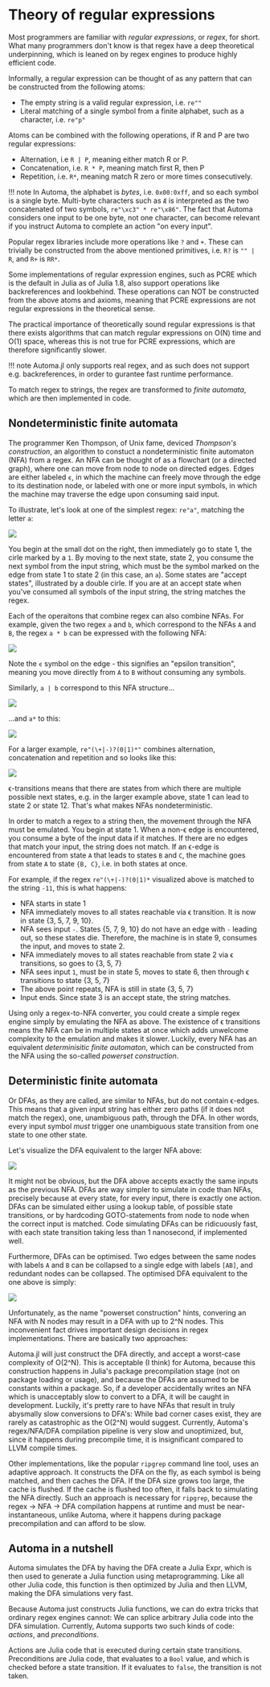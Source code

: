 # Theory of regular expressions
Most programmers are familiar with _regular expressions_, or _regex_, for short.
What many programmers don't know is that regex have a deep theoretical underpinning, which is leaned on by regex engines to produce highly efficient code.

Informally, a regular expression can be thought of as any pattern that can be constructed from the following atoms:
* The empty string is a valid regular expression, i.e. `re""`
* Literal matching of a single symbol from a finite alphabet, such as a character, i.e. `re"p"`

Atoms can be combined with the following operations, if R and P are two regular expressions:
* Alternation, i.e `R | P`, meaning either match R or P.
* Concatenation, i.e. `R * P`, meaning match first R, then P
* Repetition, i.e. `R*`, meaning match R zero or more times consecutively.

!!! note 
    In Automa, the alphabet is _bytes_, i.e. `0x00:0xff`, and so each symbol is a single byte.
    Multi-byte characters such as `Æ` is interpreted as the two concatenated of two symbols,
    `re"\xc3" * re"\x86"`.
    The fact that Automa considers one input to be one byte, not one character, can become relevant if you instruct Automa to complete an action "on every input".

Popular regex libraries include more operations like `?` and `+`.
These can trivially be constructed from the above mentioned primitives,
i.e. `R?` is `"" | R`,
and `R+` is `RR*`.

Some implementations of regular expression engines, such as PCRE which is the default in Julia as of Julia 1.8,
also support operations like backreferences and lookbehind.
These operations can NOT be constructed from the above atoms and axioms, meaning that PCRE expressions are not regular expressions in the theoretical sense.

The practical importance of theoretically sound regular expressions is that there exists algorithms that can match regular expressions on O(N) time and O(1) space,
whereas this is not true for PCRE expressions, which are therefore significantly slower.

!!! note 
    Automa.jl only supports real regex, and as such does not support e.g. backreferences,
    in order to gurantee fast runtime performance.

To match regex to strings, the regex are transformed to _finite automata_, which are then implemented in code.

## Nondeterministic finite automata
The programmer Ken Thompson, of Unix fame, deviced _Thompson's construction_, an algorithm to constuct a nondeterministic finite automaton (NFA) from a regex.
An NFA can be thought of as a flowchart (or a directed graph), where one can move from node to node on directed edges.
Edges are either labeled `ϵ`, in which the machine can freely move through the edge to its destination node,
or labeled with one or more input symbols, in which the machine may traverse the edge upon consuming said input.

To illustrate, let's look at one of the simplest regex: `re"a"`, matching the letter `a`:

![](figure/simple.png)

You begin at the small dot on the right, then immediately go to state 1, the cirle marked by a `1`.
By moving to the next state, state 2, you consume the next symbol from the input string, which must be the symbol marked on the edge from state 1 to state 2 (in this case, an `a`).
Some states are "accept states", illustrated by a double cirle. If you are at an accept state when you've consumed all symbols of the input string, the string matches the regex.

Each of the operaitons that combine regex can also combine NFAs.
For example, given the two regex `a` and `b`, which correspond to the NFAs `A` and `B`, the regex `a * b` can be expressed with the following NFA:

![](figure/cat.png)

Note the `ϵ` symbol on the edge - this signifies an "epsilon transition", meaning you move directly from `A` to `B` without consuming any symbols.

Similarly, `a | b` correspond to this NFA structure...

![](figure/alt.png)

...and `a*` to this:

![](figure/kleenestar.png)

For a larger example, `re"(\+|-)?(0|1)*"` combines alternation, concatenation and repetition and so looks like this:

![](figure/larger.png)

ϵ-transitions means that there are states from which there are multiple possible next states, e.g. in the larger example above, state 1 can lead to state 2 or state 12.
That's what makes NFAs nondeterministic.

In order to match a regex to a string then, the movement through the NFA must be emulated.
You begin at state 1. When a non-ϵ edge is encountered, you consume a byte of the input data if it matches.
If there are no edges that match your input, the string does not match.
If an ϵ-edge is encountered from state `A` that leads to states `B` and `C`, the machine goes from state `A` to state `{B, C}`, i.e. in both states at once.

For example, if the regex `re"(\+|-)?(0|1)*` visualized above is matched to the string `-11`, this is what happens:
* NFA starts in state 1
* NFA immediately moves to all states reachable via ϵ transition. It is now in state {3, 5, 7, 9, 10}.
* NFA sees input `-`. States {5, 7, 9, 10} do not have an edge with `-` leading out, so these states die.
  Therefore, the machine is in state 9, consumes the input, and moves to state 2.
* NFA immediately moves to all states reachable from state 2 via ϵ transitions, so goes to {3, 5, 7}
* NFA sees input `1`, must be in state 5, moves to state 6, then through ϵ transitions to state {3, 5, 7}
* The above point repeats, NFA is still in state {3, 5, 7}
* Input ends. Since state 3 is an accept state, the string matches.

Using only a regex-to-NFA converter, you could create a simple regex engine simply by emulating the NFA as above.
The existence of ϵ transitions means the NFA can be in multiple states at once which adds unwelcome complexity to the emulation and makes it slower.
Luckily, every NFA has an equivalent _determinisitic finite automaton_, which can be constructed from the NFA using the so-called _powerset construction_.

## Deterministic finite automata
Or DFAs, as they are called, are similar to NFAs, but do not contain ϵ-edges.
This means that a given input string has either zero paths (if it does not match the regex), one, unambiguous path, through the DFA.
In other words, every input symbol _must_ trigger one unambiguous state transition from one state to one other state.

Let's visualize the DFA equivalent to the larger NFA above:

![](figure/large_dfa.png)

It might not be obvious, but the DFA above accepts exactly the same inputs as the previous NFA.
DFAs are way simpler to simulate in code than NFAs, precisely because at every state, for every input, there is exactly one action.
DFAs can be simulated either using a lookup table, of possible state transitions,
or by hardcoding GOTO-statements from node to node when the correct input is matched.
Code simulating DFAs can be ridicuously fast, with each state transition taking less than 1 nanosecond, if implemented well.

Furthermore, DFAs can be optimised.
Two edges between the same nodes with labels `A` and `B` can be collapsed to a single edge with labels `[AB]`, and redundant nodes can be collapsed.
The optimised DFA equivalent to the one above is simply: 

![](figure/large_machine.png)

Unfortunately, as the name "powerset construction" hints, convering an NFA with N nodes may result in a DFA with up to 2^N nodes.
This inconvenient fact drives important design decisions in regex implementations.
There are basically two approaches:

Automa.jl will just construct the DFA directly, and accept a worst-case complexity of O(2^N).
This is acceptable (I think) for Automa, because this construction happens in Julia's package precompilation stage (not on package loading or usage),
and because the DFAs are assumed to be constants within a package.
So, if a developer accidentally writes an NFA which is unacceptably slow to convert to a DFA, it will be caught in development.
Luckily, it's pretty rare to have NFAs that result in truly abysmally slow conversions to DFA's:
While bad corner cases exist, they are rarely as catastrophic as the O(2^N) would suggest.
Currently, Automa's regex/NFA/DFA compilation pipeline is very slow and unoptimized, but, since it happens during precompile time, it is insignificant compared to LLVM compile times.

Other implementations, like the popular `ripgrep` command line tool, uses an adaptive approach.
It constructs the DFA on the fly, as each symbol is being matched, and then caches the DFA.
If the DFA size grows too large, the cache is flushed.
If the cache is flushed too often, it falls back to simulating the NFA directly.
Such an approach is necessary for `ripgrep`, because the regex -> NFA -> DFA compilation happens at runtime and must be near-instantaneous, unlike Automa, where it happens during package precompilation and can afford to be slow.

## Automa in a nutshell
Automa simulates the DFA by having the DFA create a Julia Expr, which is then used to generate a Julia function using metaprogramming.
Like all other Julia code, this function is then optimized by Julia and then LLVM, making the DFA simulations very fast.

Because Automa just constructs Julia functions, we can do extra tricks that ordinary regex engines cannot:
We can splice arbitrary Julia code into the DFA simulation.
Currently, Automa supports two such kinds of code: _actions_, and _preconditions_.

Actions are Julia code that is executed during certain state transitions.
Preconditions are Julia code, that evaluates to a `Bool` value, and which is checked before a state transition.
If it evaluates to `false`, the transition is not taken.
